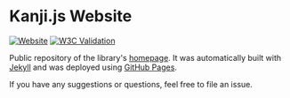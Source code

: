 
# Kanji.js Website

[![Website](https://img.shields.io/website?url=https%3A%2F%2Fkanji.js.org)][homepage]
[![W3C Validation](https://img.shields.io/w3c-validation/html?targetUrl=https%3A%2F%2Fkanji.js.org)][W3C Validator]

Public repository of the library's [homepage]. It was automatically built with
[Jekyll] and was deployed using [GitHub Pages].

If you have any suggestions or questions, feel free to file an issue.

[homepage]: https://kanji.js.org
[W3C Validator]: https://validator.w3.org/nu/?doc=https%3A%2F%2Fkanji.js.org%2F

[Jekyll]: https://jekyllrb.com
[GitHub Pages]: https://pages.github.com
